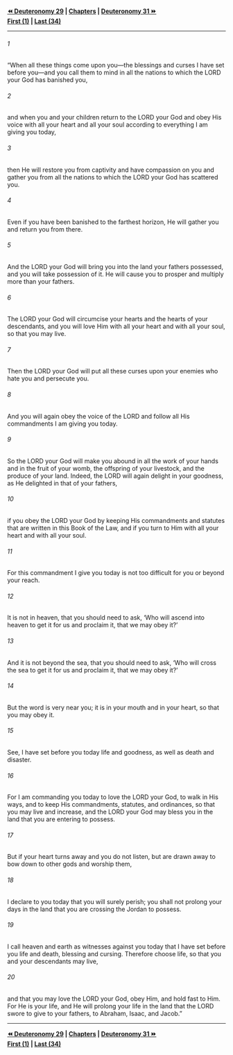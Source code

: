  
**[⏪ Deuteronomy 29](./Deuteronomy%2029.md) | [Chapters](./_index.md) | [Deuteronomy 31 ⏩](./Deuteronomy%2031.md)**  
**[First (1)](./Deuteronomy%201.md) | [Last (34)](./Deuteronomy%2034.md)**  
  
---  
  
###### 1  
“When all these things come upon you—the blessings and curses I have set before you—and you call them to mind in all the nations to which the LORD your God has banished you,  
  
###### 2  
and when you and your children return to the LORD your God and obey His voice with all your heart and all your soul according to everything I am giving you today,  
  
###### 3  
then He will restore you from captivity and have compassion on you and gather you from all the nations to which the LORD your God has scattered you.  
  
###### 4  
Even if you have been banished to the farthest horizon, He will gather you and return you from there.  
  
###### 5  
And the LORD your God will bring you into the land your fathers possessed, and you will take possession of it. He will cause you to prosper and multiply more than your fathers.  
  
###### 6  
The LORD your God will circumcise your hearts and the hearts of your descendants, and you will love Him with all your heart and with all your soul, so that you may live.  
  
###### 7  
Then the LORD your God will put all these curses upon your enemies who hate you and persecute you.  
  
###### 8  
And you will again obey the voice of the LORD and follow all His commandments I am giving you today.  
  
###### 9  
So the LORD your God will make you abound in all the work of your hands and in the fruit of your womb, the offspring of your livestock, and the produce of your land. Indeed, the LORD will again delight in your goodness, as He delighted in that of your fathers,  
  
###### 10  
if you obey the LORD your God by keeping His commandments and statutes that are written in this Book of the Law, and if you turn to Him with all your heart and with all your soul.  
  
###### 11  
For this commandment I give you today is not too difficult for you or beyond your reach.  
  
###### 12  
It is not in heaven, that you should need to ask, ‘Who will ascend into heaven to get it for us and proclaim it, that we may obey it?’  
  
###### 13  
And it is not beyond the sea, that you should need to ask, ‘Who will cross the sea to get it for us and proclaim it, that we may obey it?’  
  
###### 14  
But the word is very near you; it is in your mouth and in your heart, so that you may obey it.  
  
###### 15  
See, I have set before you today life and goodness, as well as death and disaster.  
  
###### 16  
For I am commanding you today to love the LORD your God, to walk in His ways, and to keep His commandments, statutes, and ordinances, so that you may live and increase, and the LORD your God may bless you in the land that you are entering to possess.  
  
###### 17  
But if your heart turns away and you do not listen, but are drawn away to bow down to other gods and worship them,  
  
###### 18  
I declare to you today that you will surely perish; you shall not prolong your days in the land that you are crossing the Jordan to possess.  
  
###### 19  
I call heaven and earth as witnesses against you today that I have set before you life and death, blessing and cursing. Therefore choose life, so that you and your descendants may live,  
  
###### 20  
and that you may love the LORD your God, obey Him, and hold fast to Him. For He is your life, and He will prolong your life in the land that the LORD swore to give to your fathers, to Abraham, Isaac, and Jacob.”  
  
  
---  
  
**[⏪ Deuteronomy 29](./Deuteronomy%2029.md) | [Chapters](./_index.md) | [Deuteronomy 31 ⏩](./Deuteronomy%2031.md)**  
**[First (1)](./Deuteronomy%201.md) | [Last (34)](./Deuteronomy%2034.md)**  
  
